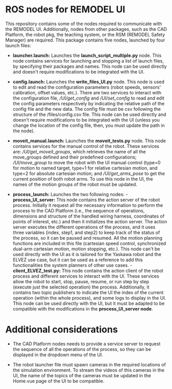 # ROS nodes for REMODEL UI

This repository contains some of the nodes required to communicate with the REMODEL UI. Additionally, nodes from other packages, such as the CAD Platform, the robot pkg, the teaching system, or the RSM (REMODEL Safety Manager) are required. This package contains five nodes, launched by four launch files:

- **launcher.launch:** Launches the **launch_script_multiple.py** node. This node contains services for launching and stopping a list of launch files, by specifying their packages and names. This node can be used directly and doesn't require modifications to be integrated with the UI.

- **config.launch:** Launches the **write_files_UI.py** node. This node is used to edit and read the configuration parameters (robot speeds, sensors' calibration, offset values, etc.). There are two services to interact with the configuration file, */UI/get_config* and */UI/set_config* to read and edit the config parameters respectively by indicating the relative path of the config file and the new data. The config file must be csv following the structure of the /files/config.csv file. This node can be used directly and doesn't require modifications to be integrated with the UI (unless you change the location of the config file, then, you must update the path in the node).

- **moveit_manual.launch:** Launches the **moveit_tests.py** node. This node contains services for the manual control of the robot. These services are: */UI/get_moveit_groups*, which retrieves the name of all the move_groups defined and their predefined configurations; */UI/move_group* to move the robot with the UI manual control (type=0 for motion to named target, type=1 for relative cartesian motion, and type=2 for absolute cartesian motion; and */UI/get_arms_pose* to get the current position of both robot arms. To use this node in the UI, the names of the motion groups of the robot must be updated.

- **process_launch:** Launches the two following nodes:
		- **process_UI_server:** This node contains the action server of the robot process. Initially it request all the necessary information to perform the process to the CAD Platform (i.e., the sequence of operations, dimensions and structure of the handled wiring harness, coordinates of points of interest, etc.) and then it initializes the action server. The action server executes the different operations of the process, and it uses three variables (index, step1, and step2) to keep track of the status of the process, so it can be paused and resumed. All the motion planning functions are included in this file (cartesian speed control, synchronized dual-arm cartesian motion, motion stopping, etc.). This node can't be used directly with the UI as it is tailored for the Yaskawa robot and the ELVEZ use case, but it can be used as a reference to add this functionalities the system planners of other use cases.
		- **client_ELVEZ_test.py:** This node contains the action client of the robot process and different services to interact with the UI. These services allow the robot to start, stop, pause, resume, or run step by step (execute just the selected operation) the process. Additionally, it contains two topic publishers to indicate the UI the index of the current operation (within the whole process), and some logs to display in the UI. This node can be used directly with the UI, but it must be adapted to be compatible with the modifications in the **process_UI_server node**.

# Additional considerations

- The CAD Platform nodes needs to provide a service server to request the sequence of all the operations of the process, so they can be displayed in the dropdown menu of the UI.

- The robot launcher file must spawn cameras in the required locations of the simulation environment. To stream the videos of this cameras in the UI, the name of the topics of the cameras must be updated in the Home.vue page of the UI to be compatible. 